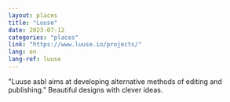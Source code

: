 ```yaml
---
layout: places
title: "Luuse"
date: 2023-07-12
categories: "places"
link: "https://www.luuse.io/projects/"
lang: en
lang-ref: luuse
---
```

"Luuse asbl aims at developing alternative methods of editing and publishing." Beautiful designs with clever ideas.
